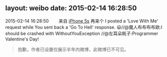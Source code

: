 layout: weibo
date: 2015-02-14 16:28:50
---
2015-02-14 16:28:50  &nbsp;&nbsp;&nbsp;&nbsp;&nbsp;&nbsp; 来自 <a href="sinaweibo://customweibosource" rel="nofollow">iPhone 5s</a>
再来个 I posted a 'Love With Me' request while You sent back a 'Go To Hell' response. 😃//@魔人布布布布欧:I should be crashed with WithoutYouException  //@左耳朵耗子:Programmer Valentine's Day!
>  抱歉，作者已设置仅展示半年内微博，此微博已不可见。 ​​​
